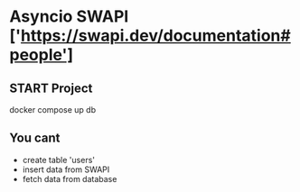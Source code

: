 # Asyncio SWAPI ['https://swapi.dev/documentation#people']

## START Project

docker compose up db

## You cant
- create table 'users'
- insert data from SWAPI
- fetch data from database